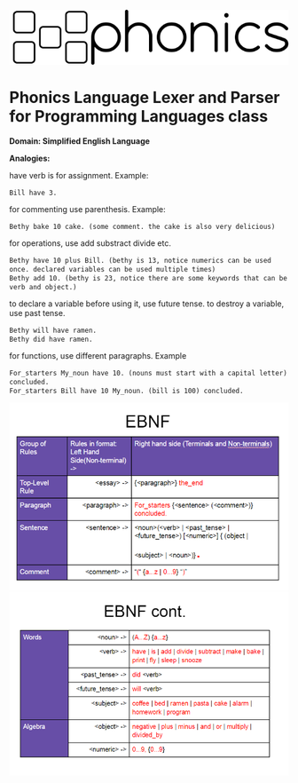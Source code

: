 ![Phonics](phonics_lang.PNG)
# Phonics Language Lexer and Parser for Programming Languages class

**Domain: Simplified English Language**

**Analogies:**

have verb is for assignment. Example:

```
Bill have 3.
```

for commenting use parenthesis. Example:

```
Bethy bake 10 cake. (some comment. the cake is also very delicious)
```

for operations, use add substract divide etc.

```
Bethy have 10 plus Bill. (bethy is 13, notice numerics can be used once. declared variables can be used multiple times)
Bethy add 10. (bethy is 23, notice there are some keywords that can be verb and object.)
```

to declare a variable before using it, use future tense. to destroy a variable, use past tense.

```
Bethy will have ramen.
Bethy did have ramen.
```

for functions, use different paragraphs. Example

```
For_starters My_noun have 10. (nouns must start with a capital letter) concluded.
For_starters Bill have 10 My_noun. (bill is 100) concluded.
```

![EBNF](ebnf.PNG)
![EBNF2](ebnf2.PNG)

